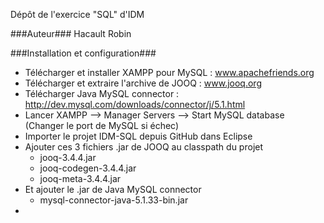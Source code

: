 Dépôt de l'exercice "SQL" d'IDM

###Auteur###
Hacault Robin

###Installation et configuration###
- Télécharger et installer XAMPP pour MySQL : www.apachefriends.org
- Télécharger et extraire l'archive de JOOQ : www.jooq.org
- Télécharger Java MySQL connector : http://dev.mysql.com/downloads/connector/j/5.1.html
- Lancer XAMPP --> Manager Servers --> Start MySQL database (Changer le port de MySQL si échec)
- Importer le projet IDM-SQL depuis GitHub dans Eclipse
- Ajouter ces 3 fichiers .jar de JOOQ au classpath du projet
  - jooq-3.4.4.jar
  - jooq-codegen-3.4.4.jar
  - jooq-meta-3.4.4.jar
- Et ajouter le .jar de Java MySQL connector
  - mysql-connector-java-5.1.33-bin.jar
- 

